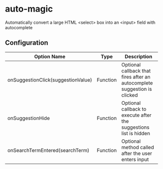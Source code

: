 # auto-magic
Automatically convert a large HTML &lt;select> box into an &lt;input> field with autocomplete

## Configuration

| Option Name                        	| Type     	| Description                                                              	|
|------------------------------------	|----------	|--------------------------------------------------------------------------	|
| onSuggestionClick(suggestionValue) 	| Function 	| Optional callback that fires after an autocomplete suggestion is clicked 	|
| onSuggestionHide                   	| Function 	| Optional callback to execute after the suggestions list is hidden        	|
| onSearchTermEntered(searchTerm)    	| Function 	| Optional method called after the user enters input                       	|
